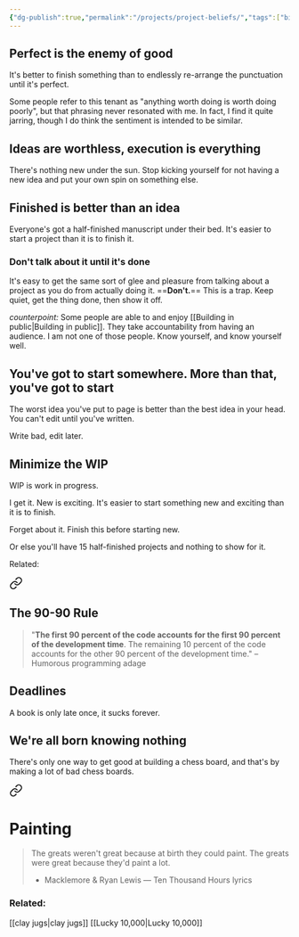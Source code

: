 ```yaml
---
{"dg-publish":true,"permalink":"/projects/project-beliefs/","tags":["bio","advice","projects","writing"],"noteIcon":""}
---
```



## Perfect is the enemy of good

It's better to finish something than to endlessly re-arrange the punctuation until it's perfect.

Some people refer to this tenant as "anything worth doing is worth doing poorly", but that phrasing never resonated with me. In fact, I find it quite jarring, though I do think the sentiment is intended to be similar.


## Ideas are worthless, execution is everything

There's nothing new under the sun. Stop kicking yourself for not having a new idea and put your own spin on something else.


## Finished is better than an idea

Everyone's got a half-finished manuscript under their bed. It's easier to start a project than it is to finish it.

### Don't talk about it until it's done

It's easy to get the same sort of glee and pleasure from talking about a project as you do from actually doing it. ==**Don't.**== This is a trap. Keep quiet, get the thing done, then show it off. 

*counterpoint:* Some people are able to and enjoy [[Building in public\|Building in public]]. They take accountability from having an audience. I am not one of those people. Know yourself, and know yourself well.


## You've got to start somewhere. More than that, you've got to start

The worst idea you've put to page is better than the best idea in your head. You can't edit until you've written. 

Write bad, edit later. 


## Minimize the WIP

WIP is work in progress. 

I get it. New is exciting. It's easier to start something new and exciting than it is to finish. 

Forget about it. Finish this before starting new.

Or else you'll have 15 half-finished projects and nothing to show for it.

Related: 
<div class="transclusion internal-embed is-loaded"><a class="markdown-embed-link" href="/reading-and-writing/quotes/#the-90-90-rule" aria-label="Open link"><svg xmlns="http://www.w3.org/2000/svg" width="24" height="24" viewBox="0 0 24 24" fill="none" stroke="currentColor" stroke-width="2" stroke-linecap="round" stroke-linejoin="round" class="svg-icon lucide-link"><path d="M10 13a5 5 0 0 0 7.54.54l3-3a5 5 0 0 0-7.07-7.07l-1.72 1.71"></path><path d="M14 11a5 5 0 0 0-7.54-.54l-3 3a5 5 0 0 0 7.07 7.07l1.71-1.71"></path></svg></a><div class="markdown-embed">



## The 90-90 Rule

> "**The first 90 percent of the code accounts for the first 90 percent of the development time**. The remaining 10 percent of the code accounts for the other 90 percent of the development time."
>  – Humorous programming adage



</div></div>


## Deadlines

A book is only late once, it sucks forever.


## We're all born knowing nothing

There's only one way to get good at building a chess board, and that's by making a lot of bad chess boards.


<div class="transclusion internal-embed is-loaded"><a class="markdown-embed-link" href="/reading-and-writing/quotes/#painting" aria-label="Open link"><svg xmlns="http://www.w3.org/2000/svg" width="24" height="24" viewBox="0 0 24 24" fill="none" stroke="currentColor" stroke-width="2" stroke-linecap="round" stroke-linejoin="round" class="svg-icon lucide-link"><path d="M10 13a5 5 0 0 0 7.54.54l3-3a5 5 0 0 0-7.07-7.07l-1.72 1.71"></path><path d="M14 11a5 5 0 0 0-7.54-.54l-3 3a5 5 0 0 0 7.07 7.07l1.71-1.71"></path></svg></a><div class="markdown-embed">



# Painting

> The greats weren't great because at birth they could paint. The greats were great because they'd paint a lot.
> - Macklemore & Ryan Lewis — Ten Thousand Hours lyrics


</div></div>


### Related:

[[clay jugs\|clay jugs]]
[[Lucky 10,000\|Lucky 10,000]]